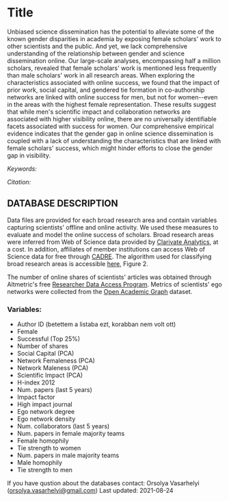 # Title

Unbiased science dissemination has the potential to alleviate some of the known gender disparities in academia by exposing female scholars' work to other scientists and the public. And yet, we lack comprehensive understanding of the relationship between gender and science dissemination online. Our large-scale analyses, encompassing half a million scholars, revealed that female scholars' work is mentioned less frequently than male scholars' work in all research areas. When exploring the characteristics associated with online success, we found that the impact of prior work, social capital, and gendered tie formation in co-authorship networks are linked with online success for men, but not for women--even in the areas with the highest female representation. These results suggest that while men's scientific impact and collaboration networks are associated with higher visibility online, there are no universally identifiable facets associated with success for women. Our comprehensive empirical evidence indicates that the gender gap in online science dissemination is coupled with a lack of understanding the characteristics that are linked with female scholars' success, which might hinder efforts to close the gender gap in visibility.

*Keywords:*

*Citation:*

## DATABASE DESCRIPTION

Data files are provided for each broad research area and contain variables capturing scientists' offline and online activity. We used these measures to evaluate and model the online success of scholars. Broad research areas were inferred from Web of Science data provided by [Clarivate Analytics](https://clarivate.com/webofsciencegroup/solutions/web-of-science/), at a cost. In addition, affiliates of member institutions can access Web of Science data for free through [CADRE](https://cadre.iu.edu/about-cadre). The algorithm used for classifying broad research areas is accessible [here](https://direct.mit.edu/qss/article/1/1/183/15573/Practical-method-to-reclassify-Web-of-Science), Figure 2.

The number of online shares of scientists' articles was obtained through Altmetric's free [Researcher Data Access Program](https://www.altmetric.com/research-access/). Metrics of scientists' ego networks were collected from the [Open Academic Graph](https://www.microsoft.com/en-us/research/project/open-academic-graph/) dataset.

### Variables:

- Author ID (betettem a listaba ezt, korabban nem volt ott)
- Female
- Successful (Top 25%)
- Number of shares
- Social Capital (PCA)
- Network Femaleness (PCA)
- Network Maleness (PCA)
- Scientific Impact (PCA)
- H-index 2012
- Num. papers (last 5 years)
- Impact factor
- High impact journal
- Ego network degree
- Ego network density
- Num. collaborators (last 5 years)
- Num. papers in female majority teams
- Female homophily
- Tie strength to women
- Num. papers in male majority teams
- Male homophily
- Tie strength to men

If you have qustion about the databases contact: 
Orsolya Vasarhelyi (orsolya.vasarhelyi@gmail.com)
Last updated: 2021-08-24
